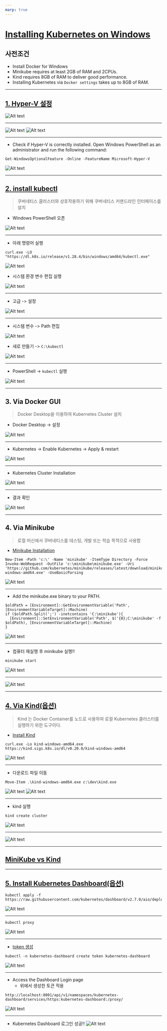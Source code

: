 ```yaml
---
marp: true
---
```

# [Installing Kubernetes on Windows](https://phoenixnap.com/kb/kubernetes-on-windows#ftoc-heading-4)
## 사전조건
- Install Docker for Windows
- Minikube requires at least 2GB of RAM and 2CPUs.
- Kind requires 8GB of RAM to deliver good performance.
- Installing Kubernetes via `Docker settings` takes up to 8GB of RAM.
---
## [1. Hyper-V 설정](https://learn.microsoft.com/ko-kr/virtualization/hyper-v-on-windows/quick-start/enable-hyper-v) 
![Alt text](./img/install/image-16.png)

---
![Alt text](./img/install/image-17.png)
![Alt text](./img/install/image-20.png)

---
- Check if Hyper-V is correctly installed. Open Windows PowerShell as an administrator and run the following command:
```shell
Get-WindowsOptionalFeature -Online -FeatureName Microsoft-Hyper-V
```
![Alt text](./img/install/image-19.png)

---
## [2. install kubectl](https://kubernetes.io/docs/tasks/tools/install-kubectl-windows/)
> 쿠버네티스 클러스터와 상호작용하기 위해 쿠버네티스 커맨드라인 인터페이스를 설치 

- Windows PowerShell 오픈

![Alt text](./img/install/image.png)

---
- 아래 명령어 실행 
```shell
curl.exe -LO "https://dl.k8s.io/release/v1.28.4/bin/windows/amd64/kubectl.exe"
```
![Alt text](./img/install/image-1.png)
- 시스템 환경 변수 편집 실행 

![Alt text](./img/install/image-2.png)

---
- 고급 -> 설정

![Alt text](./img/install/image-3.png)

---
- 시스템 변수 -> Path 편집

![Alt text](./img/install/image-4.png)
- 새로 만들기 -> `C:\kubectl`

![Alt text](./img/install/image-5.png)

---
- PowerShell -> `kubectl` 실행 

![Alt text](./img/install/image-6.png)

---
## 3. Via Docker GUI
> Docker Desktop을 이용하여 Kubernetes Cluster 설치 

- Docker Desktop -> 설정 

![Alt text](./img/install/image-7.png)

---
- Kubernetes -> Enable Kubernetes -> Apply & restart

![Alt text](./img/install/image-8.png)

---
- Kubernetes Cluster Installation

![Alt text](./img/install/image-9.png)

---
- 결과 확인 

![Alt text](./img/install/image-10.png)

---
## 4. Via Minikube
> 로컬 머신에서 쿠버네티스를 테스팅, 개발 또는 학습 목적으로 사용함 
- [Minikube Installation](https://minikube.sigs.k8s.io/docs/start/)
```shell
New-Item -Path 'c:\' -Name 'minikube' -ItemType Directory -Force
Invoke-WebRequest -OutFile 'c:\minikube\minikube.exe' -Uri 'https://github.com/kubernetes/minikube/releases/latest/download/minikube-windows-amd64.exe' -UseBasicParsing
```
![Alt text](./img/install/image-12.png)

---
- Add the minikube.exe binary to your PATH.
```shell
$oldPath = [Environment]::GetEnvironmentVariable('Path', [EnvironmentVariableTarget]::Machine)
if ($oldPath.Split(';') -inotcontains 'C:\minikube'){
  [Environment]::SetEnvironmentVariable('Path', $('{0};C:\minikube' -f $oldPath), [EnvironmentVariableTarget]::Machine)
}
```
![Alt text](./img/install/image-13.png)

---
- 컴퓨터 재실행 후 minikube 실행!!
```shell
minikube start
```
![Alt text](./img/install/image-14.png)

---
![Alt text](./img/install/image-27.png)

---
## [4. Via Kind(옵션)](https://kmaster.tistory.com/26)
> Kind 는 Docker Container를 노드로 사용하여 로컬 Kubernetes 클러스터를 실행하기 위한 도구이다.
- [Install Kind](hhttps://kind.sigs.k8s.io/docs/user/quick-start/#installation)
```shell
curl.exe -Lo kind-windows-amd64.exe https://kind.sigs.k8s.io/dl/v0.20.0/kind-windows-amd64
```
![Alt text](./img/install/image-22.png)

---
- 다운로드 파일 이동 
```shell
Move-Item .\kind-windows-amd64.exe c:\dev\kind.exe
```
![Alt text](./img/install/image-23.png)
![Alt text](./img/install/image-25.png)

---
- kind 실행 
```shell
kind create cluster
```
![Alt text](./img/install/image-24.png)

---
![Alt text](./img/install/image-26.png)

---
## [MiniKube vs Kind](https://www.padok.fr/en/blog/minikube-kubeadm-kind-k3s)


---
## [5. Install Kubernetes Dashboard(옵션)](https://kubernetes.io/docs/tasks/access-application-cluster/web-ui-dashboard/)
```shell
kubectl apply -f https://raw.githubusercontent.com/kubernetes/dashboard/v2.7.0/aio/deploy/recommended.yaml
```
![Alt text](./img/install/image-28.png)

---
```shell
kubectl proxy
```
![Alt text](./img/install/image-29.png)

---
- [token 생성](https://github.com/kubernetes/dashboard/blob/master/docs/user/access-control/creating-sample-user.md)
```shell
kubectl -n kubernetes-dashboard create token kubernetes-dashboard
```
![Alt text](./img/install/image-30.png)

---
- Access the Dashboard Login page 
  - 위에서 생성한 토큰 적용 
```http
http://localhost:8001/api/v1/namespaces/kubernetes-dashboard/services/https:kubernetes-dashboard:/proxy/
```
![Alt text](./img/install/image-32.png)

---
- Kubernetes Dashboard 로그인 성공!!
![Alt text](./img/install/image-31.png)


